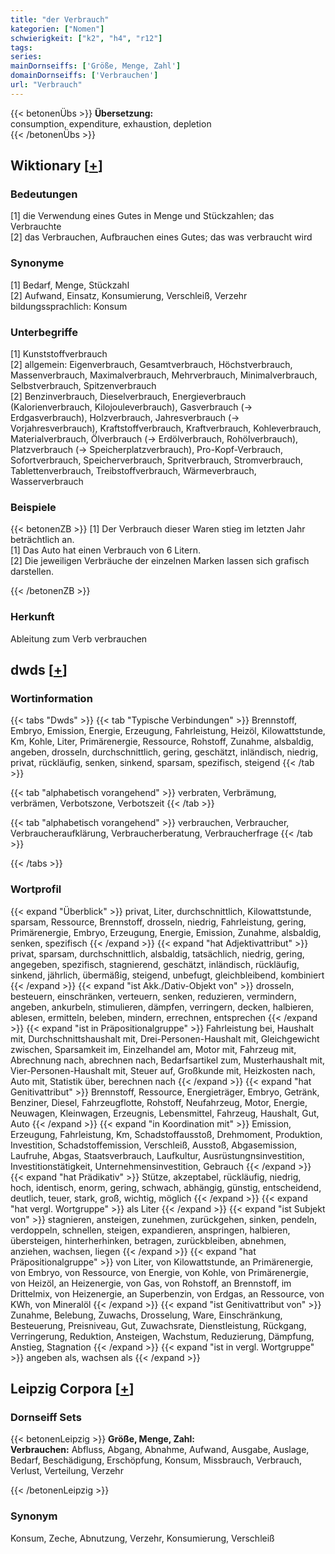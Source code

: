 ```yaml
---
title: "der Verbrauch"
kategorien: ["Nomen"]
schwierigkeit: ["k2", "h4", "r12"]
tags:
series:
mainDornseiffs: ['Größe, Menge, Zahl']
domainDornseiffs: ['Verbrauchen']
url: "Verbrauch"
---
```


{{< betonenÜbs >}}
**Übersetzung:**  
consumption, expenditure, exhaustion, depletion  
{{< /betonenÜbs >}}

## Wiktionary [[+](https://de.wiktionary.org/wiki/Verbrauch)]

### Bedeutungen
[1] die Verwendung eines Gutes in Menge und Stückzahlen; das Verbrauchte  
[2] das Verbrauchen, Aufbrauchen eines Gutes; das was verbraucht wird  

### Synonyme
[1] Bedarf, Menge, Stückzahl  
[2] Aufwand, Einsatz, Konsumierung, Verschleiß, Verzehr  
bildungssprachlich: Konsum  

### Unterbegriffe
[1] Kunststoffverbrauch  
[2] allgemein: Eigenverbrauch, Gesamtverbrauch, Höchstverbrauch, Massenverbrauch, Maximalverbrauch, Mehrverbrauch, Minimalverbrauch, Selbstverbrauch, Spitzenverbrauch  
[2] Benzinverbrauch, Dieselverbrauch, Energieverbrauch (Kalorienverbrauch, Kilojouleverbrauch), Gasverbrauch (→ Erdgasverbrauch), Holzverbrauch, Jahresverbrauch (→ Vorjahresverbrauch), Kraftstoffverbrauch, Kraftverbrauch, Kohleverbrauch, Materialverbrauch, Ölverbrauch (→ Erdölverbrauch, Rohölverbrauch), Platzverbrauch (→ Speicherplatzverbrauch), Pro-Kopf-Verbrauch, Sofortverbrauch, Speicherverbrauch, Spritverbrauch, Stromverbrauch, Tablettenverbrauch, Treibstoffverbrauch, Wärmeverbrauch, Wasserverbrauch  

### Beispiele
{{< betonenZB >}}
[1] Der Verbrauch dieser Waren stieg im letzten Jahr beträchtlich an.  
[1] Das Auto hat einen Verbrauch von 6 Litern.  
[2] Die jeweiligen Verbräuche der einzelnen Marken lassen sich grafisch darstellen.  

{{< /betonenZB >}}
### Herkunft
Ableitung zum Verb verbrauchen  



## dwds [[+](https://www.dwds.de/wb/Verbrauch)]

### Wortinformation
{{< tabs "Dwds" >}}
{{< tab "Typische Verbindungen" >}}
Brennstoff, Embryo, Emission, Energie, Erzeugung, Fahrleistung, Heizöl, Kilowattstunde, Km, Kohle, Liter, Primärenergie, Ressource, Rohstoff, Zunahme, alsbaldig, angeben, drosseln, durchschnittlich, gering, geschätzt, inländisch, niedrig, privat, rückläufig, senken, sinkend, sparsam, spezifisch, steigend
{{< /tab >}}

{{< tab "alphabetisch vorangehend" >}}
verbraten, Verbrämung, verbrämen, Verbotszone, Verbotszeit
{{< /tab >}}

{{< tab "alphabetisch vorangehend" >}}
verbrauchen, Verbraucher, Verbraucheraufklärung, Verbraucherberatung, Verbraucherfrage
{{< /tab >}}

{{< /tabs >}}

### Wortprofil
{{< expand "Überblick" >}} privat, Liter, durchschnittlich, Kilowattstunde, sparsam, Ressource, Brennstoff, drosseln, niedrig, Fahrleistung, gering, Primärenergie, Embryo, Erzeugung, Energie, Emission, Zunahme, alsbaldig, senken, spezifisch {{< /expand >}}
{{< expand "hat Adjektivattribut" >}} privat, sparsam, durchschnittlich, alsbaldig, tatsächlich, niedrig, gering, angegeben, spezifisch, stagnierend, geschätzt, inländisch, rückläufig, sinkend, jährlich, übermäßig, steigend, unbefugt, gleichbleibend, kombiniert {{< /expand >}}
{{< expand "ist Akk./Dativ-Objekt von" >}} drosseln, besteuern, einschränken, verteuern, senken, reduzieren, vermindern, angeben, ankurbeln, stimulieren, dämpfen, verringern, decken, halbieren, ablesen, ermitteln, beleben, mindern, errechnen, entsprechen {{< /expand >}}
{{< expand "ist in Präpositionalgruppe" >}} Fahrleistung bei, Haushalt mit, Durchschnittshaushalt mit, Drei-Personen-Haushalt mit, Gleichgewicht zwischen, Sparsamkeit im, Einzelhandel am, Motor mit, Fahrzeug mit, Abrechnung nach, abrechnen nach, Bedarfsartikel zum, Musterhaushalt mit, Vier-Personen-Haushalt mit, Steuer auf, Großkunde mit, Heizkosten nach, Auto mit, Statistik über, berechnen nach {{< /expand >}}
{{< expand "hat Genitivattribut" >}} Brennstoff, Ressource, Energieträger, Embryo, Getränk, Benziner, Diesel, Fahrzeugflotte, Rohstoff, Neufahrzeug, Motor, Energie, Neuwagen, Kleinwagen, Erzeugnis, Lebensmittel, Fahrzeug, Haushalt, Gut, Auto {{< /expand >}}
{{< expand "in Koordination mit" >}} Emission, Erzeugung, Fahrleistung, Km, Schadstoffausstoß, Drehmoment, Produktion, Investition, Schadstoffemission, Verschleiß, Ausstoß, Abgasemission, Laufruhe, Abgas, Staatsverbrauch, Laufkultur, Ausrüstungnsinvestition, Investitionstätigkeit, Unternehmensinvestition, Gebrauch {{< /expand >}}
{{< expand "hat Prädikativ" >}} Stütze, akzeptabel, rückläufig, niedrig, hoch, identisch, enorm, gering, schwach, abhängig, günstig, entscheidend, deutlich, teuer, stark, groß, wichtig, möglich {{< /expand >}}
{{< expand "hat vergl. Wortgruppe" >}} als Liter {{< /expand >}}
{{< expand "ist Subjekt von" >}} stagnieren, ansteigen, zunehmen, zurückgehen, sinken, pendeln, verdoppeln, schnellen, steigen, expandieren, anspringen, halbieren, übersteigen, hinterherhinken, betragen, zurückbleiben, abnehmen, anziehen, wachsen, liegen {{< /expand >}}
{{< expand "hat Präpositionalgruppe" >}} von Liter, von Kilowattstunde, an Primärenergie, von Embryo, von Ressource, von Energie, von Kohle, von Primärenergie, von Heizöl, an Heizenergie, von Gas, von Rohstoff, an Brennstoff, im Drittelmix, von Heizenergie, an Superbenzin, von Erdgas, an Ressource, von KWh, von Mineralöl {{< /expand >}}
{{< expand "ist Genitivattribut von" >}} Zunahme, Belebung, Zuwachs, Drosselung, Ware, Einschränkung, Besteuerung, Preisniveau, Gut, Zuwachsrate, Dienstleistung, Rückgang, Verringerung, Reduktion, Ansteigen, Wachstum, Reduzierung, Dämpfung, Anstieg, Stagnation {{< /expand >}}
{{< expand "ist in vergl. Wortgruppe" >}} angeben als, wachsen als {{< /expand >}}

## Leipzig Corpora [[+](https://corpora.uni-leipzig.de/en/res?word=Verbrauch&corpusId=deu_newscrawl-public_2018)]

### Dornseiff Sets
{{< betonenLeipzig >}}
**Größe, Menge, Zahl:**  
**Verbrauchen:** Abfluss, Abgang, Abnahme, Aufwand, Ausgabe, Auslage, Bedarf, Beschädigung, Erschöpfung, Konsum, Missbrauch, Verbrauch, Verlust, Verteilung, Verzehr  

{{< /betonenLeipzig >}}

### Synonym
Konsum, Zeche, Abnutzung, Verzehr, Konsumierung, Verschleiß

